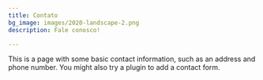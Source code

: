 ```yaml
---
title: Contato
bg_image: images/2020-landscape-2.png
description: Fale conosco!

---
```

This is a page with some basic contact information, such as an address and phone number. You might also try a plugin to add a contact form.